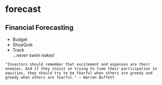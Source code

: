 # forecast
## Financial Forecasting

* Budget
* ShopQuik
* Track 
<br>...<em>never swim naked</em>

`"Investors should remember that excitement and expenses are their enemies. And if they insist on trying to time their participation in equities, they should try to be fearful when others are greedy and greedy when others are fearful." ~ Warren Buffett`
